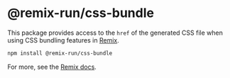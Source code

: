 # @remix-run/css-bundle

This package provides access to the `href` of the generated CSS file when using CSS bundling features in [Remix](https://remix.run).

```sh
npm install @remix-run/css-bundle
```

For more, see the [Remix docs](https://remix.run/docs).
